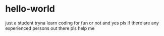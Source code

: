 # hello-world
just a student tryna learn coding for fun or not
and yes pls if there are any experienced persons out there pls help me
